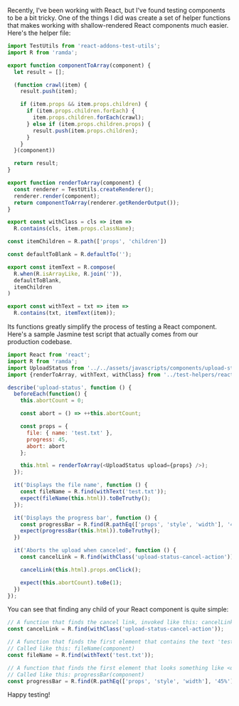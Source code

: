 Recently, I've been working with React, but I've found testing components to be a bit tricky. One of the things I did was create a set of helper functions that makes working with shallow-rendered React components much easier. Here's the helper file:

```javascript
import TestUtils from 'react-addons-test-utils';
import R from 'ramda';

export function componentToArray(component) {
  let result = [];

  (function crawl(item) {
    result.push(item);

    if (item.props && item.props.children) {
      if (item.props.children.forEach) {
        item.props.children.forEach(crawl);
      } else if (item.props.children.props) {
        result.push(item.props.children);
      }
    }
  }(component))

  return result;
}

export function renderToArray(component) {
  const renderer = TestUtils.createRenderer();
  renderer.render(component);
  return componentToArray(renderer.getRenderOutput());
}

export const withClass = cls => item =>
  R.contains(cls, item.props.className);

const itemChildren = R.path(['props', 'children'])

const defaultToBlank = R.defaultTo('');

export const itemText = R.compose(
  R.when(R.isArrayLike, R.join('')),
  defaultToBlank,
  itemChildren
)

export const withText = txt => item =>
  R.contains(txt, itemText(item));
```

Its functions greatly simplify the process of testing a React component. Here's a sample Jasmine test script that actually comes from our production codebase.

```javascript
import React from 'react';
import R from 'ramda';
import UploadStatus from '../../assets/javascripts/components/upload-status';
import {renderToArray, withText, withClass} from '../test-helpers/react';

describe('upload-status', function () {
  beforeEach(function() {
    this.abortCount = 0;

    const abort = () => ++this.abortCount;

    const props = {
      file: { name: 'test.txt' },
      progress: 45,
      abort: abort
    };

    this.html = renderToArray(<UploadStatus upload={props} />);
  });

  it('Displays the file name', function () {
    const fileName = R.find(withText('test.txt'));
    expect(fileName(this.html)).toBeTruthy();
  });

  it('Displays the progress bar', function () {
    const progressBar = R.find(R.pathEq(['props', 'style', 'width'], '45%'));
    expect(progressBar(this.html)).toBeTruthy();
  })

  it('Aborts the upload when canceled', function () {
    const cancelLink = R.find(withClass('upload-status-cancel-action'));

    cancelLink(this.html).props.onClick();

    expect(this.abortCount).toBe(1);
  })
});

```

You can see that finding any child of your React component is quite simple:

```javascript
// A function that finds the cancel link, invoked like this: cancelLink(component)
const cancelLink = R.find(withClass('upload-status-cancel-action'));

// A function that finds the first element that contains the text 'test.txt' (e.g. <div>File is test.txt</div>
// Called like this: fileName(component)
const fileName = R.find(withText('test.txt'));

// A function that finds the first element that looks something like <div style="width:45%">..</div>
// Called like this: progressBar(component)
const progressBar = R.find(R.pathEq(['props', 'style', 'width'], '45%'));
```

Happy testing!
